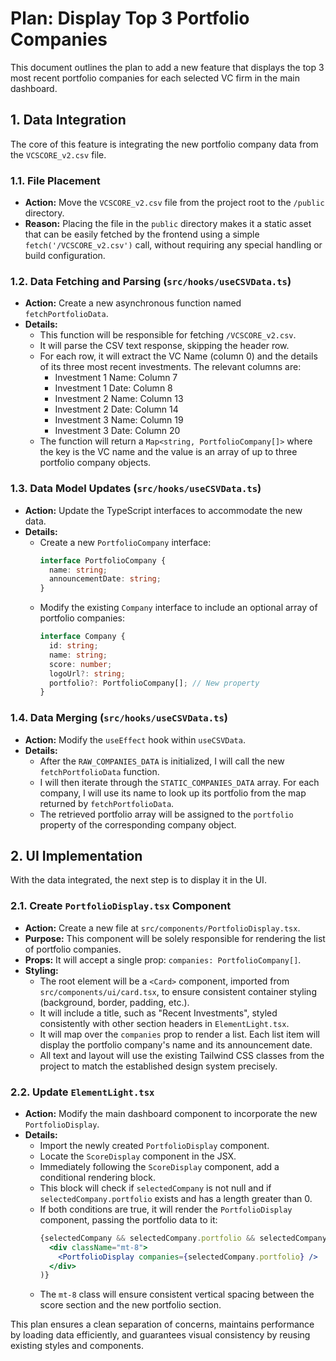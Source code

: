 # Plan: Display Top 3 Portfolio Companies

This document outlines the plan to add a new feature that displays the top 3 most recent portfolio companies for each selected VC firm in the main dashboard.

## 1. Data Integration

The core of this feature is integrating the new portfolio company data from the `VCSCORE_v2.csv` file.

### 1.1. File Placement

- **Action:** Move the `VCSCORE_v2.csv` file from the project root to the `/public` directory.
- **Reason:** Placing the file in the `public` directory makes it a static asset that can be easily fetched by the frontend using a simple `fetch('/VCSCORE_v2.csv')` call, without requiring any special handling or build configuration.

### 1.2. Data Fetching and Parsing (`src/hooks/useCSVData.ts`)

- **Action:** Create a new asynchronous function named `fetchPortfolioData`.
- **Details:**
    - This function will be responsible for fetching `/VCSCORE_v2.csv`.
    - It will parse the CSV text response, skipping the header row.
    - For each row, it will extract the VC Name (column 0) and the details of its three most recent investments. The relevant columns are:
        - Investment 1 Name: Column 7
        - Investment 1 Date: Column 8
        - Investment 2 Name: Column 13
        - Investment 2 Date: Column 14
        - Investment 3 Name: Column 19
        - Investment 3 Date: Column 20
    - The function will return a `Map<string, PortfolioCompany[]>` where the key is the VC name and the value is an array of up to three portfolio company objects.

### 1.3. Data Model Updates (`src/hooks/useCSVData.ts`)

- **Action:** Update the TypeScript interfaces to accommodate the new data.
- **Details:**
    - Create a new `PortfolioCompany` interface:
      ```typescript
      interface PortfolioCompany {
        name: string;
        announcementDate: string;
      }
      ```
    - Modify the existing `Company` interface to include an optional array of portfolio companies:
      ```typescript
      interface Company {
        id: string;
        name: string;
        score: number;
        logoUrl?: string;
        portfolio?: PortfolioCompany[]; // New property
      }
      ```

### 1.4. Data Merging (`src/hooks/useCSVData.ts`)

- **Action:** Modify the `useEffect` hook within `useCSVData`.
- **Details:**
    - After the `RAW_COMPANIES_DATA` is initialized, I will call the new `fetchPortfolioData` function.
    - I will then iterate through the `STATIC_COMPANIES_DATA` array. For each company, I will use its name to look up its portfolio from the map returned by `fetchPortfolioData`.
    - The retrieved portfolio array will be assigned to the `portfolio` property of the corresponding company object.

## 2. UI Implementation

With the data integrated, the next step is to display it in the UI.

### 2.1. Create `PortfolioDisplay.tsx` Component

- **Action:** Create a new file at `src/components/PortfolioDisplay.tsx`.
- **Purpose:** This component will be solely responsible for rendering the list of portfolio companies.
- **Props:** It will accept a single prop: `companies: PortfolioCompany[]`.
- **Styling:**
    - The root element will be a `<Card>` component, imported from `src/components/ui/card.tsx`, to ensure consistent container styling (background, border, padding, etc.).
    - It will include a title, such as "Recent Investments", styled consistently with other section headers in `ElementLight.tsx`.
    - It will map over the `companies` prop to render a list. Each list item will display the portfolio company's name and its announcement date.
    - All text and layout will use the existing Tailwind CSS classes from the project to match the established design system precisely.

### 2.2. Update `ElementLight.tsx`

- **Action:** Modify the main dashboard component to incorporate the new `PortfolioDisplay`.
- **Details:**
    - Import the newly created `PortfolioDisplay` component.
    - Locate the `ScoreDisplay` component in the JSX.
    - Immediately following the `ScoreDisplay` component, add a conditional rendering block.
    - This block will check if `selectedCompany` is not null and if `selectedCompany.portfolio` exists and has a length greater than 0.
    - If both conditions are true, it will render the `PortfolioDisplay` component, passing the portfolio data to it:
      ```jsx
      {selectedCompany && selectedCompany.portfolio && selectedCompany.portfolio.length > 0 && (
        <div className="mt-8">
          <PortfolioDisplay companies={selectedCompany.portfolio} />
        </div>
      )}
      ```
    - The `mt-8` class will ensure consistent vertical spacing between the score section and the new portfolio section.

This plan ensures a clean separation of concerns, maintains performance by loading data efficiently, and guarantees visual consistency by reusing existing styles and components.
